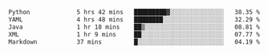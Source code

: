 <!--START_SECTION:waka-->

```txt
Python             5 hrs 42 mins   █████████▓░░░░░░░░░░░░░░░   38.35 %
YAML               4 hrs 48 mins   ████████░░░░░░░░░░░░░░░░░   32.29 %
Java               1 hr 18 mins    ██▒░░░░░░░░░░░░░░░░░░░░░░   08.81 %
XML                1 hr 9 mins     ██░░░░░░░░░░░░░░░░░░░░░░░   07.77 %
Markdown           37 mins         █░░░░░░░░░░░░░░░░░░░░░░░░   04.19 %
```

<!--END_SECTION:waka-->
